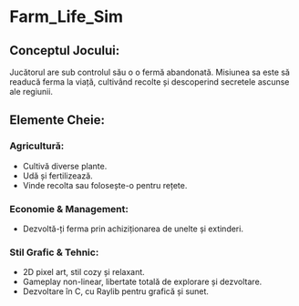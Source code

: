 # Farm_Life_Sim
## Conceptul Jocului:
Jucătorul are sub controlul său o o fermă abandonată. Misiunea sa este să readucă ferma la viață, cultivând recolte și descoperind secretele ascunse ale regiunii.

## Elemente Cheie:
### Agricultură:

- Cultivă diverse plante.
- Udă și fertilizează.
- Vinde recolta sau folosește-o pentru rețete.

### Economie & Management:

- Dezvoltă-ți ferma prin achiziționarea de unelte și extinderi.
    
### Stil Grafic & Tehnic:

- 2D pixel art, stil cozy și relaxant.
- Gameplay non-linear, libertate totală de explorare și dezvoltare.
- Dezvoltare în C, cu Raylib pentru grafică și sunet.
